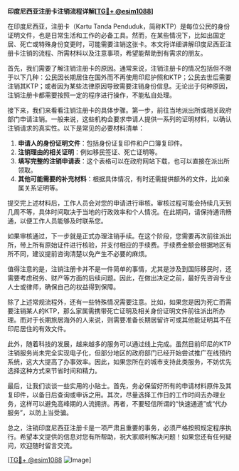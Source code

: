 **印度尼西亚注册卡注销流程详解[[TG💪+ @esim1088](https://t.me/s/esim1088)]**

在印度尼西亚，注册卡（Kartu Tanda Penduduk，简称KTP）是每位公民的身份证明文件，也是日常生活和工作的必备工具。然而，在某些情况下，比如出国定居、死亡或特殊身份变更时，可能需要注销这张卡。本文将详细讲解印度尼西亚注册卡注销的流程、所需材料以及注意事项，希望能帮助到有需求的朋友。

首先，我们需要了解注销注册卡的原因。通常来说，注销注册卡的情况包括但不限于以下几种：公民因长期居住在国外而不再使用印尼护照和KTP；公民去世后需要注销其KTP；或者因为某些法律原因导致需要注销身份信息。无论出于何种原因，注销注册卡都需要按照一定的程序进行操作，不能私自处理。

接下来，我们来看看注销注册卡的具体步骤。第一步，前往当地派出所或相关政府部门申请注销。一般来说，这些机构会要求申请人提供一系列的证明材料，以确认注销请求的真实性。以下是常见的必要材料清单：

1. **申请人的身份证明文件**：包括身份证复印件和户口簿复印件。
2. **注销理由的相关证明**：例如移民签证、死亡证明等。
3. **填写完整的注销申请表**：这个表格可以在政府网站下载，也可以直接在派出所领取。
4. **其他可能需要的补充材料**：根据具体情况，有时还需提供额外的文件，比如亲属关系证明等。

提交完上述材料后，工作人员会对您的申请进行审核。审核过程可能会持续几天到几周不等，具体时间取决于当地的行政效率和个人情况。在此期间，请保持通讯畅通，以便工作人员能够及时联系您。

如果审核通过，下一步就是正式办理注销手续。在这个阶段，您需要再次前往派出所，带上所有原始证件进行核验，并支付相应的手续费。手续费金额会根据地区有所不同，建议提前咨询清楚以免产生不必要的麻烦。

值得注意的是，注销注册卡并不是一件简单的事情，尤其是涉及到国际移民时，还需要考虑税务、财产等方面的后续问题。因此，在做出决定之前，最好先咨询专业人士或律师，确保自己的权益得到保障。

除了上述常规流程外，还有一些特殊情况需要注意。比如，如果您是因为死亡而需要注销某人的KTP，那么家属需携带死亡证明及相关身份证明文件前往派出所办理。而对于长期旅居海外的人来说，则需要准备长期居留许可或其他能证明其不在印尼居住的有效文件。

此外，随着科技的发展，越来越多的服务可以通过线上完成。虽然目前印尼的KTP注销服务尚未完全实现电子化，但部分地区的政府部门已经开始尝试推广在线预约系统，这大大提高了办事效率。因此，如果您所在的城市支持此类服务，不妨优先选择这种方式来节省时间和精力。

最后，让我们谈谈一些实用的小贴士。首先，务必保留好所有的申请材料原件及其复印件，以备日后查询或申诉之用。其次，尽量选择工作日的工作时间去办理业务，这样可以避免高峰期的人流拥挤。再者，不要轻信所谓的“快速通道”或“代办服务”，以防上当受骗。

总之，注销印度尼西亚注册卡是一项严肃且重要的事务，必须严格按照规定程序执行。希望本文提供的信息对您有所帮助，祝大家顺利解决问题！如果您还有任何疑问，欢迎随时留言交流。

[[TG💪+ @esim1088](https://t.me/s/esim1088) ![Image](https://i.postimg.cc/4NQfJmqS/Snipaste-2025-05-13-00-14-12.png)]